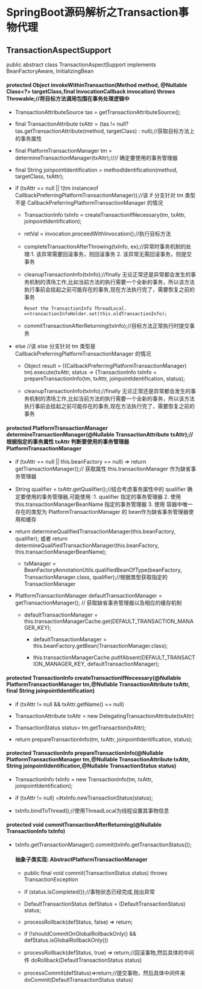 # SpringBoot源码解析之Transaction事物代理

## TransactionAspectSupport

public abstract class TransactionAspectSupport implements BeanFactoryAware, InitializingBean


#### protected Object invokeWithinTransaction(Method method, @Nullable Class<?> targetClass,final InvocationCallback invocation) throws Throwable;//将目标方法调用包围在事务处理逻辑中

  - TransactionAttributeSource tas = getTransactionAttributeSource();
  
  - final TransactionAttribute txAttr = (tas != null? tas.getTransactionAttribute(method, targetClass) : null);//获取目标方法上的事务属性 
  
  - final PlatformTransactionManager tm = determineTransactionManager(txAttr);//// 确定要使用的事务管理器
  
  - final String joinpointIdentification = methodIdentification(method, targetClass, txAttr);
  
  - if (txAttr == null || !(tm instanceof CallbackPreferringPlatformTransactionManager));//该 if 分支针对 tm 类型不是 CallbackPreferringPlatformTransactionManager 的情况
  
    - TransactionInfo txInfo = createTransactionIfNecessary(tm, txAttr, joinpointIdentification);
    
    - retVal = invocation.proceedWithInvocation();//执行目标方法
    
    - completeTransactionAfterThrowing(txInfo, ex);//异常时事务机制的处理:1. 该异常需要回滚事务，则回滚事务 2. 该异常无需回滚事务，则提交事务
    
    - cleanupTransactionInfo(txInfo);//finally  无论正常还是异常都会发生的事务机制的清场工作,比如当前方法的执行需要一个全新的事务，所以该方法执行事前会挂起之前可能存在的事务,现在方法执行完了，需要恢复之前的事务
      
      ```
      Reset the TransactionInfo ThreadLocal. =>transactionInfoHolder.set(this.oldTransactionInfo);

      ```
    - commitTransactionAfterReturning(txInfo);//目标方法正常执行时提交事务

  - else //该 else 分支针对 tm 类型是 CallbackPreferringPlatformTransactionManager 的情况
  
    - Object result = ((CallbackPreferringPlatformTransactionManager) tm).execute(txAttr, status -> {TransactionInfo txInfo = prepareTransactionInfo(tm, txAttr, joinpointIdentification, status);
    
    - cleanupTransactionInfo(txInfo);//finally 无论正常还是异常都会发生的事务机制的清场工作,比如当前方法的执行需要一个全新的事务，所以该方法执行事前会挂起之前可能存在的事务,现在方法执行完了，需要恢复之前的事务

#### protected PlatformTransactionManager determineTransactionManager(@Nullable TransactionAttribute txAttr);//根据指定的事务属性 txAttr 判断要使用的事务管理器 PlatformTransactionManager

  - if (txAttr == null || this.beanFactory == null) => return getTransactionManager();// 获取属性 this.transactionManager 作为缺省事务管理器 
  
  - String qualifier = txAttr.getQualifier();//结合考虑事务属性中的 qualifier 确定要使用的事务管理器,可能使用 :1. qualifier 指定的事务管理器 2. 使用 this.transactionManagerBeanName 指定的事务管理器 3. 使用 容器中唯一存在的类型为 PlatformTransactionManager 的 bean作为缺省事务管理器使用和缓存
  
  - return determineQualifiedTransactionManager(this.beanFactory, qualifier); 或者 return determineQualifiedTransactionManager(this.beanFactory, this.transactionManagerBeanName);
    
    - txManager = BeanFactoryAnnotationUtils.qualifiedBeanOfType(beanFactory, TransactionManager.class, qualifier);//根据类型获取指定的TransactionManager
  
  - PlatformTransactionManager defaultTransactionManager = getTransactionManager(); // 获取缺省事务管理器以及相应的缓存机制  
  
    - defaultTransactionManager = this.transactionManagerCache.get(DEFAULT_TRANSACTION_MANAGER_KEY);
    
      - defaultTransactionManager = this.beanFactory.getBean(TransactionManager.class);
      
      - this.transactionManagerCache.putIfAbsent(DEFAULT_TRANSACTION_MANAGER_KEY, defaultTransactionManager);


#### protected TransactionInfo createTransactionIfNecessary(@Nullable PlatformTransactionManager tm,@Nullable TransactionAttribute txAttr, final String joinpointIdentification)

  - if (txAttr != null && txAttr.getName() == null)
  
  - TransactionAttribute txAttr = new DelegatingTransactionAttribute(txAttr)
  
  - TransactionStatus status= tm.getTransaction(txAttr);
  
  - return prepareTransactionInfo(tm, txAttr, joinpointIdentification, status);
  
#### protected TransactionInfo prepareTransactionInfo(@Nullable PlatformTransactionManager tm,@Nullable TransactionAttribute txAttr, String joinpointIdentification,@Nullable TransactionStatus status)

  - TransactionInfo txInfo = new TransactionInfo(tm, txAttr, joinpointIdentification);
  
  - if (txAttr != null) =》txInfo.newTransactionStatus(status);
  
  - txInfo.bindToThread();//使用ThreadLocal为线程设置其事物信息

#### protected void commitTransactionAfterReturning(@Nullable TransactionInfo txInfo)

 - txInfo.getTransactionManager().commit(txInfo.getTransactionStatus());
 
   #### 抽象子类实现: AbstractPlatformTransactionManager
   
   - public final void commit(TransactionStatus status) throws TransactionException
   
    - if (status.isCompleted());//事物状态已经完成,抛出异常
    
    - DefaultTransactionStatus defStatus = (DefaultTransactionStatus) status;
    
    - processRollback(defStatus, false) => return;
    
    - if (!shouldCommitOnGlobalRollbackOnly() && defStatus.isGlobalRollbackOnly())
    
    - processRollback(defStatus, true) => return;//回滚事物,然后具体的中间件 doRollback(DefaultTransactionStatus status)
    
    - processCommit(defStatus)=>return;//提交事物，然后具体中间件来doCommit(DefaultTransactionStatus status)